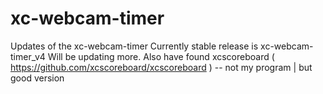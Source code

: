 # xc-webcam-timer

Updates of the xc-webcam-timer
Currently stable release is xc-webcam-timer_v4
Will be updating more. Also have found xcscoreboard ( https://github.com/xcscoreboard/xcscoreboard ) -- not my program | but good version 
